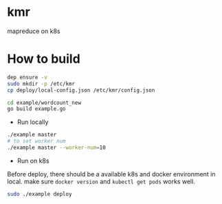 # kmr
mapreduce on k8s

# How to build
```bash
dep ensure -v
sudo mkdir -p /etc/kmr
cp deploy/local-config.json /etc/kmr/config.json

cd example/wordcount_new
go build example.go
```

- Run locally

```bash
./example master
# to set worker num
./example master --worker-num=10
```

- Run on k8s

Before deploy, there should be a available k8s and docker environment in local. 
make sure
`docker version` and `kubectl get pods` works well.
```bash
sudo ./example deploy
```